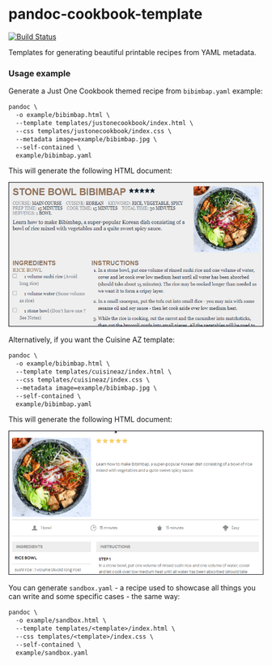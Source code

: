 pandoc-cookbook-template
========================

[![Build Status](https://travis-ci.org/Nauja/pandoc-cookbook-template.png?branch=master)](https://travis-ci.org/Nauja/pandoc-cookbook-template)

Templates for generating beautiful printable recipes from YAML metadata.

### Usage example

Generate a Just One Cookbook themed recipe from `bibimbap.yaml` example:

    pandoc \
      -o example/bibimbap.html \
      --template templates/justonecookbook/index.html \
      --css templates/justonecookbook/index.css \
      --metadata image=example/bibimbap.jpg \
      --self-contained \
      example/bibimbap.yaml

This will generate the following HTML document:

[![Bibimbap Preview](https://raw.githubusercontent.com/Nauja/pandoc-cookbook-template/master/example/bibimbap-justonecookbook-preview.jpg)](https://raw.githubusercontent.com/Nauja/pandoc-cookbook-template/master/example/bibimbap-justonecookbook-preview.jpg)

Alternatively, if you want the Cuisine AZ template:

    pandoc \
      -o example/bibimbap.html \
      --template templates/cuisineaz/index.html \
      --css templates/cuisineaz/index.css \
      --metadata image=example/bibimbap.jpg \
      --self-contained \
      example/bibimbap.yaml

This will generate the following HTML document:

[![Bibimbap Preview](https://raw.githubusercontent.com/Nauja/pandoc-cookbook-template/master/example/bibimbap-cuisineaz-preview.jpg)](https://raw.githubusercontent.com/Nauja/pandoc-cookbook-template/master/example/bibimbap-cuisineaz-preview.jpg)

You can generate `sandbox.yaml` - a recipe used to showcase all things you can write and some specific cases - the same way:

    pandoc \
      -o example/sandbox.html \
      --template templates/<template>/index.html \
      --css templates/<template>/index.css \
      --self-contained \
      example/sandbox.yaml
